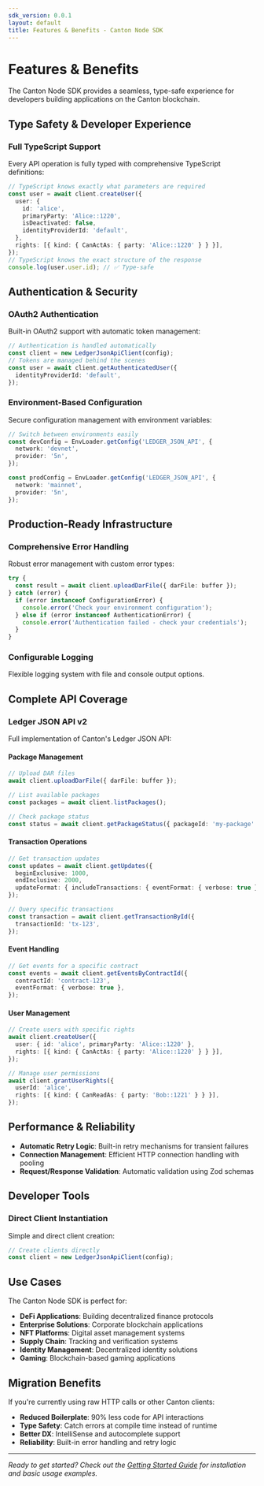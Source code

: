 ```yaml
---
sdk_version: 0.0.1
layout: default
title: Features & Benefits - Canton Node SDK
---
```


# Features & Benefits

The Canton Node SDK provides a seamless, type-safe experience for developers building applications on the Canton blockchain.

## Type Safety & Developer Experience

### Full TypeScript Support

Every API operation is fully typed with comprehensive TypeScript definitions:

```typescript
// TypeScript knows exactly what parameters are required
const user = await client.createUser({
  user: {
    id: 'alice',
    primaryParty: 'Alice::1220',
    isDeactivated: false,
    identityProviderId: 'default',
  },
  rights: [{ kind: { CanActAs: { party: 'Alice::1220' } } }],
});
// TypeScript knows the exact structure of the response
console.log(user.user.id); // ✅ Type-safe
```

## Authentication & Security

### OAuth2 Authentication

Built-in OAuth2 support with automatic token management:

```typescript
// Authentication is handled automatically
const client = new LedgerJsonApiClient(config);
// Tokens are managed behind the scenes
const user = await client.getAuthenticatedUser({
  identityProviderId: 'default',
});
```

### Environment-Based Configuration

Secure configuration management with environment variables:

```typescript
// Switch between environments easily
const devConfig = EnvLoader.getConfig('LEDGER_JSON_API', {
  network: 'devnet',
  provider: '5n',
});

const prodConfig = EnvLoader.getConfig('LEDGER_JSON_API', {
  network: 'mainnet',
  provider: '5n',
});
```

## Production-Ready Infrastructure

### Comprehensive Error Handling

Robust error management with custom error types:

```typescript
try {
  const result = await client.uploadDarFile({ darFile: buffer });
} catch (error) {
  if (error instanceof ConfigurationError) {
    console.error('Check your environment configuration');
  } else if (error instanceof AuthenticationError) {
    console.error('Authentication failed - check your credentials');
  }
}
```

### Configurable Logging

Flexible logging system with file and console output options.

## Complete API Coverage

### Ledger JSON API v2

Full implementation of Canton's Ledger JSON API:

#### Package Management

```typescript
// Upload DAR files
await client.uploadDarFile({ darFile: buffer });

// List available packages
const packages = await client.listPackages();

// Check package status
const status = await client.getPackageStatus({ packageId: 'my-package' });
```

#### Transaction Operations

```typescript
// Get transaction updates
const updates = await client.getUpdates({
  beginExclusive: 1000,
  endInclusive: 2000,
  updateFormat: { includeTransactions: { eventFormat: { verbose: true } } },
});

// Query specific transactions
const transaction = await client.getTransactionById({
  transactionId: 'tx-123',
});
```

#### Event Handling

```typescript
// Get events for a specific contract
const events = await client.getEventsByContractId({
  contractId: 'contract-123',
  eventFormat: { verbose: true },
});
```

#### User Management

```typescript
// Create users with specific rights
await client.createUser({
  user: { id: 'alice', primaryParty: 'Alice::1220' },
  rights: [{ kind: { CanActAs: { party: 'Alice::1220' } } }],
});

// Manage user permissions
await client.grantUserRights({
  userId: 'alice',
  rights: [{ kind: { CanReadAs: { party: 'Bob::1221' } } }],
});
```

## Performance & Reliability

- **Automatic Retry Logic**: Built-in retry mechanisms for transient failures
- **Connection Management**: Efficient HTTP connection handling with pooling
- **Request/Response Validation**: Automatic validation using Zod schemas

## Developer Tools

### Direct Client Instantiation

Simple and direct client creation:

```typescript
// Create clients directly
const client = new LedgerJsonApiClient(config);
```

## Use Cases

The Canton Node SDK is perfect for:

- **DeFi Applications**: Building decentralized finance protocols
- **Enterprise Solutions**: Corporate blockchain applications
- **NFT Platforms**: Digital asset management systems
- **Supply Chain**: Tracking and verification systems
- **Identity Management**: Decentralized identity solutions
- **Gaming**: Blockchain-based gaming applications

## Migration Benefits

If you're currently using raw HTTP calls or other Canton clients:

- **Reduced Boilerplate**: 90% less code for API interactions
- **Type Safety**: Catch errors at compile time instead of runtime
- **Better DX**: IntelliSense and autocomplete support
- **Reliability**: Built-in error handling and retry logic

---

_Ready to get started? Check out the [Getting Started Guide](/getting-started/) for installation and basic usage examples._

